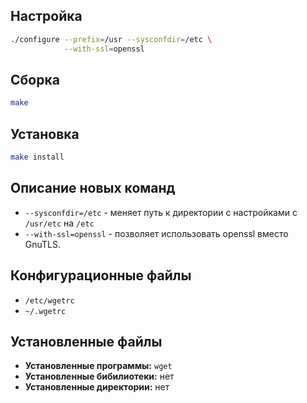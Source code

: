 <package-info :package="package" showsbu2></package-info>

<script>
		new Vue({
		el: '#main',
		data: { package: {} },
		mounted: function () {
				this.getPackage('wget');
		},
		methods: {
			getPackage: function(name) {
					getPackage(name)
					.then(response => this.package = response);
			},
		}
  })
</script>

## Настройка

```bash
./configure --prefix=/usr --sysconfdir=/etc \
            --with-ssl=openssl
```

## Сборка

```bash
make
```

## Установка

```bash
make install
```

## Описание новых команд

* `--sysconfdir=/etc` - меняет путь к директории с настройками с `/usr/etc` на `/etc`
* `--with-ssl=openssl` - позволяет использовать openssl вместо GnuTLS.

## Конфигурационные файлы

* `/etc/wgetrc`
* `~/.wgetrc`

## Установленные файлы

* **Установленные программы:** `wget`
* **Установленные бибилиотеки:** нет
* **Установленные директории:** нет
